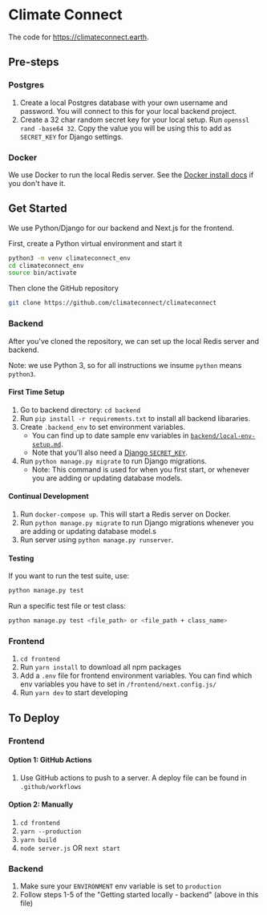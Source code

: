 # Climate Connect

The code for https://climateconnect.earth.

## Pre-steps

### Postgres
1.  Create a local Postgres database with your own username and password. You will connect to this for your local backend project.
2.  Create a 32 char random secret key for your local setup. Run `openssl rand -base64 32`. Copy the
    value you will be using this to add as `SECRET_KEY` for Django settings.

### Docker

We use Docker to run the local Redis server. See the [Docker install docs](https://docs.docker.com/get-docker/) if you don't have it.

## Get Started

We use Python/Django for our backend and Next.js for the frontend.

First, create a Python virtual environment and start it

```sh
python3 -m venv climateconnect_env
cd climateconnect_env
source bin/activate
```

Then clone the GitHub repository

```sh
git clone https://github.com/climateconnect/climateconnect
```

### Backend

After you've cloned the repository, we can set up the local Redis server and backend.

Note: we use Python 3, so for all instructions we insume `python` means `python3`.

#### First Time Setup
1.  Go to backend directory: `cd backend`
1.  Run `pip install -r requirements.txt` to install all backend libararies.
1.  Create `.backend_env` to set environment variables.
    - You can find up to date sample env variables in [`backend/local-env-setup.md`](https://github.com/climateconnect/climateconnect/blob/master/backend/local-env-setup.md).
    - Note that you'll also need a [Django `SECRET_KEY`](https://docs.djangoproject.com/en/3.1/ref/settings/#std:setting-SECRET_KEY).
1.  Run `python manage.py migrate` to run Django migrations.
    - Note: This command is used for when you first start, or whenever you are adding or updating database models.


#### Continual Development

1.  Run `docker-compose up`. This will start a Redis server on Docker.
1.  Run `python manage.py migrate` to run Django migrations whenever you are adding or updating database model.s
1. Run server using `python manage.py runserver`.


#### Testing
If you want to run the test suite, use:

```sh
python manage.py test
```

Run a specific test file or test class:
```sh
python manage.py test <file_path> or <file_path + class_name>
```

### Frontend

1. `cd frontend`
2. Run `yarn install` to download all npm packages
3. Add a `.env` file for frontend environment variables. You can find which env variables you have to set in `/frontend/next.config.js/`
4. Run `yarn dev` to start developing

## To Deploy

###  Frontend

#### Option 1: GitHub Actions

1. Use GitHub actions to push to a server. A deploy file can be found in `.github/workflows`

#### Option 2: Manually

1. `cd frontend`
2. `yarn --production`
3. `yarn build`
4. `node server.js` OR `next start`

### Backend

1. Make sure your `ENVIRONMENT` env variable is set to `production`
2. Follow steps 1-5 of the "Getting started
locally - backend" (above in this file)

